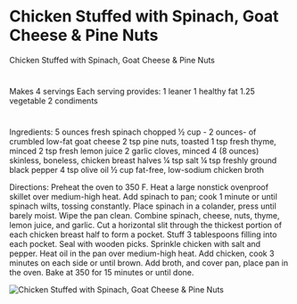 # Chicken Stuffed with Spinach, Goat Cheese & Pine Nuts

Chicken Stuffed with Spinach, Goat Cheese & Pine Nuts
# 

Makes 4 servings
Each serving provides:
1 leaner
1 healthy fat
1.25 vegetable
2 condiments
# 

Ingredients:
5 ounces fresh spinach chopped
½ cup - 2 ounces- of crumbled low-fat goat cheese
2 tsp pine nuts, toasted
1 tsp fresh thyme, minced
2 tsp fresh lemon juice
2 garlic cloves, minced
4 (8 ounces) skinless, boneless, chicken breast halves
¼ tsp salt
¼ tsp freshly ground black pepper
4 tsp olive oil
½ cup fat-free, low-sodium chicken broth

Directions:
Preheat the oven to 350 F.
Heat a large nonstick ovenproof skillet over medium-high heat. Add spinach to pan; cook 1 minute or until spinach wilts, tossing constantly. Place spinach in a colander, press until barely moist. Wipe the pan clean.
Combine spinach, cheese, nuts, thyme, lemon juice, and garlic. Cut a horizontal slit through the thickest portion of each chicken breast half to form a pocket. Stuff 3 tablespoons filling into each pocket. Seal with wooden picks. Sprinkle chicken with salt and pepper.
Heat oil in the pan over medium-high heat. Add chicken, cook 3 minutes on each side or until brown. Add broth, and cover pan, place pan in the oven. Bake at 350 for 15 minutes or until done.

![Chicken Stuffed with Spinach, Goat Cheese & Pine Nuts](/images/Chicken%20Stuffed%20with%20Spinach,%20Goat%20Cheese%20&%20Pine%20Nuts.png)

